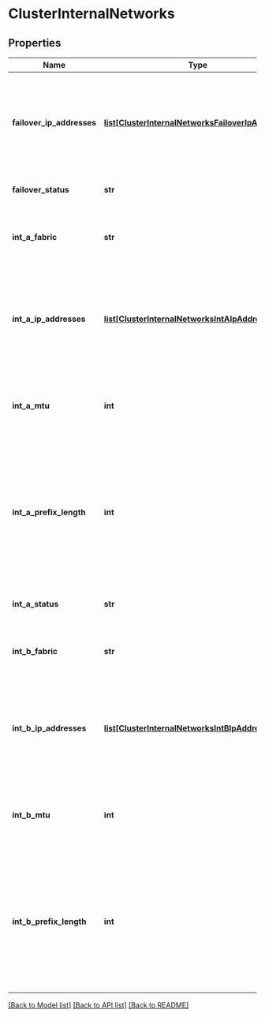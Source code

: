 # ClusterInternalNetworks

## Properties
Name | Type | Description | Notes
------------ | ------------- | ------------- | -------------
**failover_ip_addresses** | [**list[ClusterInternalNetworksFailoverIpAddresse]**](ClusterInternalNetworksFailoverIpAddresse.md) | Array of IP address ranges to be used to configure the internal failover network of the OneFS cluster. | [optional] 
**failover_status** | **str** | Status of failover network. | [optional] 
**int_a_fabric** | **str** | Network fabric used for the primary network int-a. | [optional] 
**int_a_ip_addresses** | [**list[ClusterInternalNetworksIntAIpAddresse]**](ClusterInternalNetworksIntAIpAddresse.md) | Array of IP address ranges to be used to configure the internal int-a network of the OneFS cluster. | [optional] 
**int_a_mtu** | **int** | Maximum Transfer Unit (MTU) of the primary network int-a. | [optional] 
**int_a_prefix_length** | **int** | Prefixlen specifies the length of network bits used in an IP address. This field is the right-hand part of the CIDR notation representing the subnet mask. | [optional] 
**int_a_status** | **str** | Status of the primary network int-a. | [optional] 
**int_b_fabric** | **str** | Network fabric used for the failover network. | [optional] 
**int_b_ip_addresses** | [**list[ClusterInternalNetworksIntBIpAddresse]**](ClusterInternalNetworksIntBIpAddresse.md) | Array of IP address ranges to be used to configure the internal int-b network of the OneFS cluster. | [optional] 
**int_b_mtu** | **int** | Maximum Transfer Unit (MTU) of the failover network int-b. | [optional] 
**int_b_prefix_length** | **int** | Prefixlen specifies the length of network bits used in an IP address. This field is the right-hand part of the CIDR notation representing the subnet mask. | [optional] 

[[Back to Model list]](../README.md#documentation-for-models) [[Back to API list]](../README.md#documentation-for-api-endpoints) [[Back to README]](../README.md)



